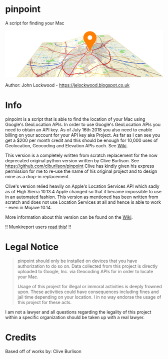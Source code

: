 # pinpoint
A script for finding your Mac

![pinpoint logo](/support_files/pinpoint-logo-wide.png)

Author: John Lockwood - https://jelockwood.blogspot.co.uk  

# Info

pinpoint is a script that is able to find the location of your Mac using Google's GeoLocation APIs. In order to use Google's GeoLocation APIs you need to obtain an API key. As of July 16th 2018 you also need to enable billing on your account for your API key aka Project. As far as I can see you get a $200 per month credit and this should be enough for 10,000 uses of Geolocation, Geocoding and Elevation APIs each. See [Wiki](https://github.com/jelockwood/pinpoint/wiki).

This version is a completely written from scratch replacement for the now deprecated original python version written by Clive Burlison. See https://github.com/clburlison/pinpoint Clive has kindly given his express permission for me to re-use the name of his original project and to design mine as a drop-in replacement.

Clive's version relied heavily on Apple's Location Services API which sadly as of High Sierra 10.13.4 Apple changed so that it became impossible to use in an automated fashion. This version as mentioned has been written from scratch and does not use Location Services at all and hence is able to work - even in Mojave 10.14.

More information about this version can be found on the [Wiki](https://github.com/jelockwood/pinpoint/wiki).

:bangbang: Munkireport users [read this](https://github.com/jelockwood/pinpoint/wiki/MunkiReport-Setup)! :bangbang:

# Legal Notice

> pinpoint should only be installed on devices that you have authorization to do so on. Data collected from this project is directly uploaded to Google, Inc. via Geocoding APIs for in order to locate your Mac.
>
> Usage of this project for illegal or immoral activities is deeply frowned upon. These activities could have consequences including fines and jail time depending on your location. I in no way endorse the usage of this project for these acts.

I am not a lawyer and all questions regarding the legality of this project within a specific organization should be taken up with a real lawyer.


# Credits
Based off of works by:  Clive Burlison
